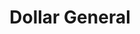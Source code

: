 ---
title: "Dollar General"
url: /rockwell/dollar-general-organ-church-road/
shop: variety store
---
